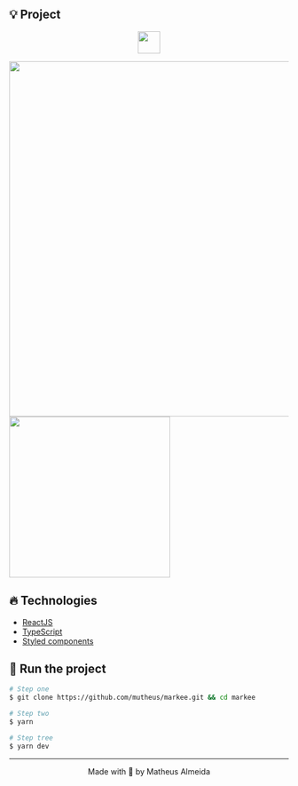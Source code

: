 ## 💡 Project  
  
<p align="center">
  <img src="https://i.ibb.co/0ZtJ3Cg/Vector-1.png" width="40px">
</p>  
  
</kbd><kbd><img src="https://i.ibb.co/dB9HL6M/Captura-de-tela-2021-09-25-21-31-53.png" width="640px"></kbd>
<kbd><img src="https://i.ibb.co/sRjKpyK/Captura-de-tela-2021-09-25-21-36-24.png" width="290px">
  
## 🔥️ Technologies

- [ReactJS](https://reactjs.org/)
- [TypeScript](https://www.typescriptlang.org/)
- [Styled components](https://styled-components.com)

  
## 🚀 Run the project

```bash
# Step one
$ git clone https://github.com/mutheus/markee.git && cd markee

# Step two
$ yarn

# Step tree
$ yarn dev
```

<hr>

<p align="center">
Made with 🖤 by Matheus Almeida
</p>
